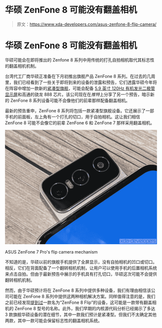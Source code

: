 # 华硕 ZenFone 8 可能没有翻盖相机

> 原文：<https://www.xda-developers.com/asus-zenfone-8-flip-camera/>

# 华硕 ZenFone 8 可能没有翻盖相机

华硕可能会在即将推出的 Zenfone 8 系列中用传统的打孔自拍相机取代其标志性的翻盖相机机制。

台湾代工厂商华硕正准备在下月初推出旗舰产品 ZenFone 8 系列。在过去的几周里，我们已经看到了一些关于即将到来的设备的泄露和预告，它们透露华硕今年将在阵容中增加一款新的[紧凑型旗舰](https://www.xda-developers.com/asus-zenfone-8-launch-event/)，可能会配备 [5.9 英寸 120Hz 有机发光二极管显示屏](https://www.xda-developers.com/asus-zenfone-8-mini-flip-leak/)和高通的骁龙 888 芯片。该公司现在在*推特*上分享了另一个预告，暗示新的 ZenFone 8 系列设备可能不会像他们的前辈那样配备翻盖相机。

最新的预告重申，ZenFone 8 系列将包括一款紧凑型旗舰设备。它还展示了一部手机的前面板，左上角有一个打孔的切口，用于自拍相机。这让我们相信 ZenFone 8 可能不会像它的前辈 ZenFone 6 和 ZenFone 7 那样采用翻盖相机。

 <picture>![ASUS ZenFone 7 Pro flip camera mechanism](img/76fcdbe3762ec5339a9f98a30e161e44.png)</picture> 

ASUS ZenFone 7 Pro's flip camera mechanism

不知道的是，华硕以前的旗舰手机提供了全屏显示，没有自拍相机的凹口或切口。相反，它们在背面配备了一个翻转相机机制，让用户可以使用手机的后置相机系统来点击自拍。但由于最新预告中展示的手机具有打孔切口，华硕这次可能不会提供翻转相机机制。

然而，由于华硕预计将在 ZenFone 8 系列中提供多种设备，我们有理由相信该公司可能在 ZenFone 8 系列中提供这两种相机解决方案。同样值得注意的是，我们之前已经发现[提到过](https://www.xda-developers.com/google-leaks-asus-zenfone-8-flip/)一款名为“ZenFone 8 Flip”的设备，这可能是一款带有翻盖相机的 ZenFone 8 型号的名称。此外，我们早期的内核源代码分析已经揭示了多达 3 款旗舰华硕设备的潜在细节，其中一款我们预计是紧凑型。但我们不太确定其他两款，其中一款可能会保留标志性的翻盖相机系统。